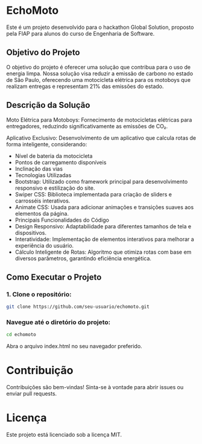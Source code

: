 # EchoMoto

Este é um projeto desenvolvido para o hackathon Global Solution, proposto pela FIAP para alunos do curso de Engenharia de Software.

## Objetivo do Projeto
O objetivo do projeto é oferecer uma solução que contribua para o uso de energia limpa. Nossa solução visa reduzir a emissão de carbono no estado de São Paulo, oferecendo uma motocicleta elétrica para os motoboys que realizam entregas e representam 21% das emissões do estado.

## Descrição da Solução
Moto Elétrica para Motoboys: Fornecimento de motocicletas elétricas para entregadores, reduzindo significativamente as emissões de CO₂.

Aplicativo Exclusivo: Desenvolvimento de um aplicativo que calcula rotas de forma inteligente, considerando:
 - Nível de bateria da motocicleta
 - Pontos de carregamento disponíveis
 - Inclinação das vias
 - Tecnologias Utilizadas
 - Bootstrap: Utilizado como framework principal para desenvolvimento responsivo e estilização do site.
 - Swiper CSS: Biblioteca implementada para criação de sliders e carrosséis interativos.
 - Animate CSS: Usada para adicionar animações e transições suaves aos elementos da página.
 - Principais Funcionalidades do Código
 - Design Responsivo: Adaptabilidade para diferentes tamanhos de tela e dispositivos.
 - Interatividade: Implementação de elementos interativos para melhorar a experiência do usuário.
 - Cálculo Inteligente de Rotas: Algoritmo que otimiza rotas com base em diversos parâmetros, garantindo eficiência energética.

## Como Executar o Projeto

### 1. Clone o repositório:
```bash
git clone https://github.com/seu-usuario/echomoto.git
```
### Navegue até o diretório do projeto:
```bash
cd echomoto
```
Abra o arquivo index.html no seu navegador preferido.


# Contribuição
Contribuições são bem-vindas! Sinta-se à vontade para abrir issues ou enviar pull requests.

# Licença
Este projeto está licenciado sob a licença MIT.